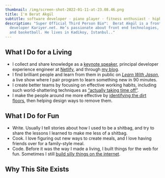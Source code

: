 ```yaml
---
thumbnail: /img/screen-shot-2022-01-11-at-23.08.46.png
title: I'm Berat Akgül
subtitle: software developer · piano player · fitness enthusiast · hiphop lover
description: "Super Official Third Person Bio™:  Berat Akgül is a front end
  developer Kariyer.net. He’s passionate about front end technologies, hip hop
  and basketball. He lives in Kadikoy, Istanbul.."
---
```

## What I Do for a Living

* I collect and share knowledge as a [keynote speaker](https://www.lengstorf.com/speaking), principal developer experience engineer at [Netlify](https://netlify.com/?utm_source=lengstorf-com&utm_medium=about-jl&utm_campaign=devex), and through [my blog](https://www.lengstorf.com/blog).
* I find brilliant people and learn from them in public on *[Learn With Jason](https://www.learnwithjason.dev/)*, a live show where I pair program to learn something new in 90 minutes.
* I create better teams by focusing on effective working habits, including such world-shattering techniques as [“actually taking time off”](https://www.lengstorf.com/overtime-hurts-productivity).
* I make the people around me more effective by [identifying the dirt floors](https://www.lengstorf.com/dirt-floors), then helping design ways to remove them.

## What I Do for Fun

* Write. Usually I tell stories about how I used to be a shitbag, and try to share the lessons I learned to make me less of a shitbag.
* Cook. I love figuring out new ways to create meals, and I love having friends over for a family-style meal.
* Code. Before it was the way I made a living, I built things for the web for fun. Sometimes I still [build silly things on the internet](https://whichbeardisthis.com/).

## Why This Site Exists